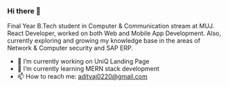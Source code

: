 ### Hi there 👋



Final Year B.Tech student in Computer & Communication stream at MUJ.
React Developer, worked on both Web and Mobile App Development.
Also, currently exploring and growing my knowledge base in the areas of Network & Computer security and SAP ERP. 

- 🔭 I’m currently working on UniQ Landing Page
- 🌱 I’m currently learning MERN stack development 
- 📫 How to reach me: adityaj0220@gmail.com

